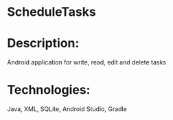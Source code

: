# ScheduleTasks
# Description: 
Android application for write, read, edit and delete tasks
# Technologies: 
Java, XML, SQLite, Android Studio, Gradle
